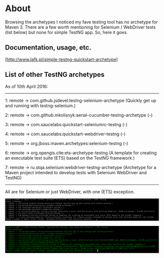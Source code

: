 # About

Browsing the archetypes I noticed my fave testing tool has no archetype for Maven 3.
There are a few worth mentioning for Selenium / WebDriver tests (list below) but none for simple TestNG app.
So, here it goes.

## Documentation, usage, etc.

[http://www.lafk.pl/simple-testng-quickstart-archetype]

## List of other TestNG archetypes 
As of 10th April 2016:

----
1: remote -> com.github.jsdevel:testng-selenium-archetype (Quickly get up and running with testng-selenium.)

2: remote -> com.github.mkolisnyk:aerial-cucumber-testng-archetype (-)

3: remote -> com.saucelabs:quickstart-seleniumrc-testng (-)

4: remote -> com.saucelabs:quickstart-webdriver-testng (-)

5: remote -> org.jboss.maven.archetypes:selenium-testng (-)

6: remote -> org.opengis.cite:ets-archetype-testng (A template for creating an executable test suite (ETS) based on the TestNG framework.)

7: remote -> ru.stqa.selenium:webdriver-testng-archetype (Archetype for a Maven project intended to develop tests with Selenium WebDriver and TestNG)

----

All are for Selenium or just WebDriver, with one (ETS) exception.

![as of 2018](/img/ArchetypesAsOfDecember2018.png)

![as of 2020](/img/ArchetypesAsOfDecember2020.png)
